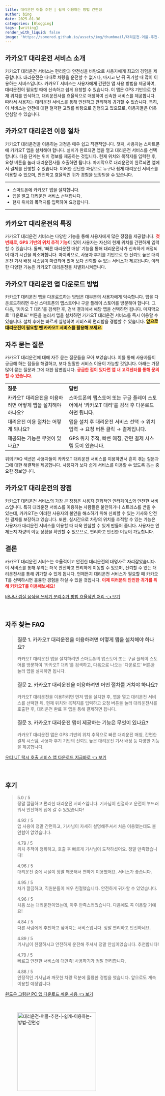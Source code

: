 ```yaml
---
title: 대리운전 어플 추천 | 쉽게 이용하는 방법 간편성
author: bing
date: 2025-01-30
categories: [Blogging]
tags: [writing]
render_with_liquid: false
image: 'https://somered.github.io/assets/img/thumbnail/대리운전-어플-추천-|-쉽게-이용하는-방법-간편성.webp'
---
```



<h2 id='카카오T대리운전서비스소개'>카카오T 대리운전 서비스 소개</h2>

<p>카카오T 대리운전 서비스는 편리함과 안전성을 바탕으로 사용자에게 최고의 경험을 제공합니다. 대리운전은 때때로 차량을 운전할 수 없거나, 마시고 난 뒤 귀가할 때 많이 이용하는 서비스입니다. 카카오T 서비스는 사용자에게 간편한 앱 사용 방법을 제공하여, 대리운전이 필요할 때에 신속하고 쉽게 요청할 수 있습니다. 이 앱은 GPS 기반으로 현재 위치를 인식하고, 대리운전사를 효율적으로 매칭하여 신속한 서비스를 제공합니다. 따라서 사용자는 대리운전 서비스를 통해 안전하고 편리하게 귀가할 수 있습니다. 특히, 이 서비스는 안전에 대한 철저한 고려를 바탕으로 진행되고 있으므로, 이용자들은 더욱 안심할 수 있습니다.</p>

<h2 id='카카오T대리운전이용절차'>카카오T 대리운전 이용 절차</h2>

<p>카카오T 대리운전을 이용하는 과정은 매우 쉽고 직관적입니다. 첫째, 사용자는 스마트폰에 카카오T 앱을 설치해야 합니다. 설치가 완료되면 앱을 열고 대리운전 서비스를 선택합니다. 다음 단계는 위치 정보를 제공하는 것입니다. 현재 위치와 목적지를 입력한 후, 요청 버튼을 눌러 대리운전사를 호출하면 됩니다. 마지막으로 대리운전이 완료되면 앱에서 결제를 진행할 수 있습니다. 이러한 간단한 과정으로 누구나 쉽게 대리운전 서비스를 이용할 수 있으며, 안전하고 효율적인 귀가 경험을 보장받을 수 있습니다.</p>

<hr />

<ul>
    <li>스마트폰에 카카오T 앱을 설치합니다.</li>
    <li>앱을 열고 대리운전 서비스 선택합니다.</li>
    <li>현재 위치와 목적지를 입력하여 요청합니다.</li>
</ul>

<hr />

<h2 id='카카오T대리운전특징'>카카오T 대리운전의 특징</h2>

<p>카카오T 대리운전 서비스는 다양한 기능을 통해 사용자에게 많은 장점을 제공합니다. <b><span style="color: #ee2323;">첫 번째로, GPS 기반의 위치 추적 기능</span></b>이 있어 사용자는 자신의 현재 위치를 간편하게 입력할 수 있습니다. 둘째, ‘빠른 대리운전 매칭’ 기능을 통해 대리운전사가 신속하게 배정되어 대기 시간을 최소화합니다. 마지막으로, 사용자 후기를 기반으로 한 신뢰도 높은 대리운전 기사 배정 시스템이 마련되어 있어 보다 신뢰할 수 있는 서비스가 제공됩니다. 이러한 다양한 기능은 카카오T 대리운전을 차별화시켜줍니다.</p>

<h2 id='카카오T대리운전앱다운로드'>카카오T 대리운전 앱 다운로드 방법</h2>

<p>카카오T 대리운전 앱을 다운로드하는 방법은 대부분의 사용자에게 익숙합니다. 앱을 다운로드하려면 우선 스마트폰의 앱스토어나 구글 플레이 스토어를 방문해야 합니다. 그 다음, '카카오 T 대리'를 검색한 후, 검색 결과에서 해당 앱을 선택하면 됩니다. 마지막으로 '다운로드' 버튼을 눌러서 앱을 설치하면 카카오T 대리운전 서비스를 즉시 이용할 수 있습니다. 설치 후에는 빠르게 실행하여 서비스의 편리함을 경험할 수 있습니다. <b><span style="background-color: #ffe066;">앞으로 대리운전이 필요할 땐 카카오T 서비스를 활용해 보세요.</span></b></p>

<h2 id='자주묻는질문'>자주 묻는 질문</h2>

<p>카카오T 대리운전에 대해 자주 묻는 질문들을 모아 보았습니다. 이를 통해 사용자들이 궁금해 하는 점들을 해결하고, 보다 원활한 서비스 이용이 가능할 것입니다. 아래는 가장 많이 묻는 질문과 그에 대한 답변입니다. <b><span style="color: #ee2323;">궁금한 점이 있다면 앱 내 고객센터를 통해 문의할 수 있습니다.</span></b></p>

<table>
    <tr>
        <td><b>질문</b></td>
        <td><b>답변</b></td>
    </tr>
    <tr>
        <td>카카오T 대리운전을 이용하려면 어떻게 앱을 설치해야 하나요?</td>
        <td>스마트폰의 앱스토어 또는 구글 플레이 스토어에서 '카카오T 대리'를 검색 후 다운로드 하면 됩니다.</td>
    </tr>
    <tr>
        <td>대리운전 이용 절차는 어떻게 되나요?</td>
        <td>앱을 설치 후 대리운전 서비스 선택 → 위치 입력 → 요청 버튼 클릭 → 결제입니다.</td>
    </tr>
    <tr>
        <td>제공되는 기능은 무엇이 있나요?</td>
        <td>GPS 위치 추적, 빠른 매칭, 간편 결제 시스템 등이 있습니다.</td>
    </tr>
</table>

<p>위의 FAQ 섹션은 사용자들이 카카오T 대리운전 서비스를 이용하면서 흔히 겪는 질문과 그에 대한 해결책을 제공합니다. 사용자가 보다 쉽게 서비스를 이용할 수 있도록 돕는 중요한 정보입니다.</p>

<h2 id='카카오T대리운전의장점'>카카오T 대리운전의 장점</h2>

<p>카카오T 대리운전 서비스의 가장 큰 장점은 사용자 친화적인 인터페이스와 안전한 서비스입니다. 특히 대리운전 서비스를 이용하는 사람들은 불안하거나 스트레스를 받을 수 있는데, 카카오T는 이러한 사용자의 불안을 해소하기 위해 신뢰할 수 있는 기사와 안전한 결제를 보장하고 있습니다. 또한, 실시간으로 차량의 위치를 추적할 수 있는 기능은 사용자가 대리운전 서비스를 이용할 때 더욱 안심할 수 있게 만들어 줍니다. 사용자는 언제든지 차량의 이동 상황을 확인할 수 있으므로, 편리하고 안전한 이동이 가능합니다.</p>

<h2 id='결론'>결론</h2>

<p>카카오T 대리운전 서비스는 효율적이고 안전한 대리운전의 대명사로 자리잡았습니다. 이 서비스를 통해 우리는 더욱 안전하고 편리하게 이동할 수 있으며, 신뢰할 수 있는 대리운전사를 통해 귀가할 수 있게 됩니다. 언제든지 대리운전 서비스가 필요할 때 카카오T를 선택하시면 훌륭한 경험을 하실 수 있을 것입니다. <b><span style="color: #ee2323;">이제 여러분의 안전한 귀가를 위해 카카오T를 이용해보세요!</span></b></p>


<p><a class="click-button" title="바나나 껍질 음식물 쓰레기 분리수거 방법 효율적인 처리" href="https://somered.github.io/posts/%EB%B0%94%EB%82%98%EB%82%98-%EA%BB%8D%EC%A7%88-%EC%9D%8C%EC%8B%9D%EB%AC%BC-%EC%93%B0%EB%A0%88%EA%B8%B0-%EB%B6%84%EB%A6%AC%EC%88%98%EA%B1%B0-%EB%B0%A9%EB%B2%95-%ED%9A%A8%EC%9C%A8%EC%A0%81%EC%9D%B8-%EC%B2%98%EB%A6%AC/" rel="dofollow">바나나 껍질 음식물 쓰레기 분리수거 방법 효율적인 처리 👈 보기</a></p><br>
<h2 id='자주_찾는_FAQ'>자주 찾는 FAQ</h2>
<div itemscope="" itemtype="https://schema.org/FAQPage"> 
<blockquote> 
<div itemscope="" itemprop="mainEntity" itemtype="https://schema.org/Question"> 
<h3 itemprop="name">질문 1. 카카오T 대리운전을 이용하려면 어떻게 앱을 설치해야 하나요?</h3> 
<div itemscope="" itemprop="acceptedAnswer" itemtype="https://schema.org/Answer"> 
<span itemprop="text"> 
<p>카카오T 대리운전 앱을 설치하려면 스마트폰의 앱스토어 또는 구글 플레이 스토어를 방문하여 '카카오T 대리'를 검색하고, 다음으로 나오는 '다운로드' 버튼을 눌러 앱을 설치하면 됩니다.</p> 
</span> 
</div> 
</div> 
<div itemscope="" itemprop="mainEntity" itemtype="https://schema.org/Question"> 
<h3 itemprop="name">질문 2. 카카오T 대리운전을 이용하려면 어떤 절차를 거쳐야 하나요?</h3> 
<div itemscope="" itemprop="acceptedAnswer" itemtype="https://schema.org/Answer"> 
<span itemprop="text"> 
<p>카카오T 대리운전을 이용하려면 먼저 앱을 설치한 후, 앱을 열고 대리운전 서비스를 선택한 뒤, 현재 위치와 목적지를 입력하고 요청 버튼을 눌러 대리운전사를 호출한 후, 대리운전 완료 후 앱을 통해 결제하면 됩니다.</p> 
</span> 
</div> 
</div> 
<div itemscope="" itemprop="mainEntity" itemtype="https://schema.org/Question"> 
<h3 itemprop="name">질문 3. 카카오T 대리운전 앱이 제공하는 기능은 무엇이 있나요?</h3> 
<div itemscope="" itemprop="acceptedAnswer" itemtype="https://schema.org/Answer"> 
<span itemprop="text"> 
<p>카카오T 대리운전 앱은 GPS 기반의 위치 추적으로 빠른 대리운전 매칭, 간편한 결제 시스템, 사용자 후기 기반의 신뢰도 높은 대리운전 기사 배정 등 다양한 기능을 제공합니다.</p> 
</span> 
</div> 
</div> 
</blockquote> 
</div>
<p><a class="click-button" title="우티 UT 택시 호출 서비스 앱 다운로드 지금바로" href="https://somered.github.io/posts/%EC%9A%B0%ED%8B%B0-UT-%ED%83%9D%EC%8B%9C-%ED%98%B8%EC%B6%9C-%EC%84%9C%EB%B9%84%EC%8A%A4-%EC%95%B1-%EB%8B%A4%EC%9A%B4%EB%A1%9C%EB%93%9C-%EC%A7%80%EA%B8%88%EB%B0%94%EB%A1%9C/" rel="dofollow">우티 UT 택시 호출 서비스 앱 다운로드 지금바로 👈 보기</a></p><br>
<h2 id='후기'>후기</h2>
<div itemscope itemtype="https://schema.org/Product">
  <blockquote>
  <div itemprop="review" itemscope itemtype="https://schema.org/Review">
      <div itemprop="reviewRating" itemscope itemtype="https://schema.org/Rating"> <span itemprop="ratingValue">5.0</span> / <span itemprop="bestRating">5</span> </div>
      <span itemprop="reviewBody">정말 깔끔하고 편리한 대리운전 서비스입니다. 기사님이 친절하고 운전이 부드러워서 안전하게 집에 갈 수 있었습니다!</span>
  </div>
  <br>
  <div itemprop="review" itemscope itemtype="https://schema.org/Review">
      <div itemprop="reviewRating" itemscope itemtype="https://schema.org/Rating"> <span itemprop="ratingValue">4.92</span> / <span itemprop="bestRating">5</span> </div>
      <span itemprop="reviewBody">앱 사용이 정말 간편하고, 기사님이 자세히 설명해주셔서 처음 이용했는데도 불안함이 없었습니다.</span>
  </div>
  <br>
  <div itemprop="review" itemscope itemtype="https://schema.org/Review">
      <div itemprop="reviewRating" itemscope itemtype="https://schema.org/Rating"> <span itemprop="ratingValue">4.79</span> / <span itemprop="bestRating">5</span> </div>
      <span itemprop="reviewBody">위치 추적이 정확하고, 호출 후 빠르게 기사님이 도착하셨어요. 정말 만족했습니다!</span>
  </div>
  <br>
  <div itemprop="review" itemscope itemtype="https://schema.org/Review">
      <div itemprop="reviewRating" itemscope itemtype="https://schema.org/Rating"> <span itemprop="ratingValue">4.96</span> / <span itemprop="bestRating">5</span> </div>
      <span itemprop="reviewBody">대리운전 중에 시설이 정말 깨끗해서 편하게 이용했어요. 서비스가 좋습니다.</span>
  </div>
  <br>
  <div itemprop="review" itemscope itemtype="https://schema.org/Review">
      <div itemprop="reviewRating" itemscope itemtype="https://schema.org/Rating"> <span itemprop="ratingValue">4.95</span> / <span itemprop="bestRating">5</span> </div>
      <span itemprop="reviewBody">차가 깔끔하고, 직원분들이 매우 친절했습니다. 안전하게 귀가할 수 있었습니다.</span>
  </div>
  <br>
  <div itemprop="review" itemscope itemtype="https://schema.org/Review">
      <div itemprop="reviewRating" itemscope itemtype="https://schema.org/Rating"> <span itemprop="ratingValue">4.96</span> / <span itemprop="bestRating">5</span> </div>
      <span itemprop="reviewBody">처음 쓰는 대리운전이었는데, 아주 만족스러웠습니다. 다음에도 꼭 이용할 거예요!</span>
  </div>
  <br>
  <div itemprop="review" itemscope itemtype="https://schema.org/Review">
      <div itemprop="reviewRating" itemscope itemtype="https://schema.org/Rating"> <span itemprop="ratingValue">4.84</span> / <span itemprop="bestRating">5</span> </div>
      <span itemprop="reviewBody">다른 사람에게 추천하고 싶어지는 서비스입니다. 정말 편리하고 안전하네요.</span>
  </div>
  <br>
  <div itemprop="review" itemscope itemtype="https://schema.org/Review">
      <div itemprop="reviewRating" itemscope itemtype="https://schema.org/Rating"> <span itemprop="ratingValue">4.89</span> / <span itemprop="bestRating">5</span> </div>
      <span itemprop="reviewBody">기사님이 친절하시고 안전하게 운전해 주셔서 정말 안심이었습니다. 추천합니다!</span>
  </div>
  <br>
  <div itemprop="review" itemscope itemtype="https://schema.org/Review">
      <div itemprop="reviewRating" itemscope itemtype="https://schema.org/Rating"> <span itemprop="ratingValue">4.79</span> / <span itemprop="bestRating">5</span> </div>
      <span itemprop="reviewBody">빠르고 안전한 서비스에 대만족! 사용하기가 정말 편리합니다.</span>
  </div>
  <br>
  <div itemprop="review" itemscope itemtype="https://schema.org/Review">
      <div itemprop="reviewRating" itemscope itemtype="https://schema.org/Rating"> <span itemprop="ratingValue">4.88</span> / <span itemprop="bestRating">5</span> </div>
      <span itemprop="reviewBody">안정적인 기사님과 깨끗한 차량 덕분에 훌륭한 경험을 했습니다. 앞으로도 계속 이용할 예정입니다.</span>
  </div>
  </blockquote>
</div>
<p><a class="click-button" title="윈도우 그림판 PC 앱 다운로드 쉬운 사용" href="https://somered.github.io/posts/%EC%9C%88%EB%8F%84%EC%9A%B0-%EA%B7%B8%EB%A6%BC%ED%8C%90-PC-%EC%95%B1-%EB%8B%A4%EC%9A%B4%EB%A1%9C%EB%93%9C-%EC%89%AC%EC%9A%B4-%EC%82%AC%EC%9A%A9/" rel="dofollow">윈도우 그림판 PC 앱 다운로드 쉬운 사용 👈 보기</a></p><br>
<figure class="image"><img src="https://somered.github.io/assets/img/thumbnail/대리운전-어플-추천-|-쉽게-이용하는-방법-간편성.webp" alt="대리운전-어플-추천-|-쉽게-이용하는-방법-간편성" width="256" height="256"></figure>
